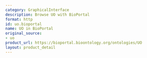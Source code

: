 ```yaml
---
category: GraphicalInterface
description: Browse UO with BioPortal
format: http
id: uo.bioportal
name: UO in BioPortal
original_source:
- uo
product_url: https://bioportal.bioontology.org/ontologies/UO
layout: product_detail
---
```

